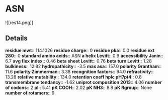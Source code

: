 # ASN
![[res14.png]]
## Details
**residue mwt**:: 114.1026
**residue charge**:: 0
**residue pka**:: 0.0
**residue ext 280**:: 0
**standard amino acids**:: ASN
**a helix Levitt**:: 0.9
**accessibility Janin**:: 6.7
**avg flex index**:: 0.46
**beta sheet Levitt**:: 0.76
**beta turn Levitt**:: 1.28
**bulkiness**:: 12.82
**hydropathicity**:: -3.5
**max asa**:: 157.0
**polarity Grantham**:: 11.6
**polarity Zimmerman**:: 3.38
**recognition factors**:: 94.0
**refractivity**:: 13.28
**relative mutability**:: 134.0
**retention coeff hplc pH7pt4**:: 0.8
**transmembrane tendancy**:: -1.62
**uniprot composition 2013**:: 4.06
**number of codons**:: 2
**pI**:: 5.41
**pK COOH**:: 2.02
**pK NH3**:: 8.8
**pK Rgroup**:: None
**number of rotamers**:: 9

